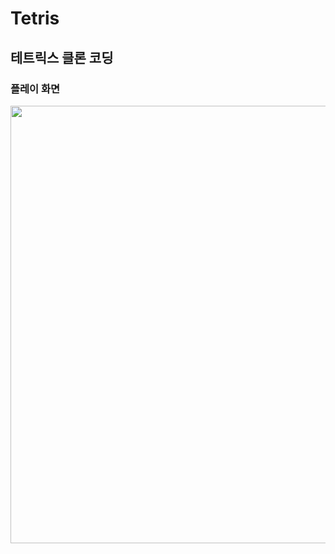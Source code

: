 # Tetris
## 테트릭스 클론 코딩
### 플레이 화면
<img src="https://github.com/kimhyeon622/CloneCoding/assets/121088829/9d00c19a-c287-4624-9c8c-7245550c0dd0" width = "700" height = "700">
